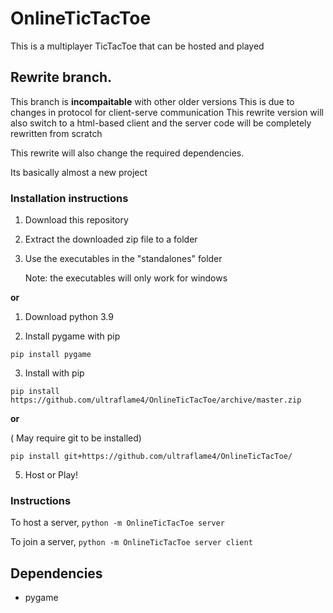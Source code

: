 # OnlineTicTacToe


This is a multiplayer TicTacToe
that can be hosted and played

## Rewrite branch.
This branch is **incompaitable** with other older versions
This is due to changes in protocol for client-serve communication
This rewrite version will also switch to a html-based client and 
the server code will be completely rewritten from scratch

This rewrite will also change the required dependencies.

Its basically almost a new project

### Installation instructions

1. Download this repository
2. Extract the downloaded zip file to a folder
3. Use the executables in the "standalones" folder 
   
   Note: the executables will only work for windows


 **or**

1. Download python 3.9

2. Install pygame with pip
```
pip install pygame
```

3. Install with pip

``
pip install https://github.com/ultraflame4/OnlineTicTacToe/archive/master.zip
``

**or**

( May require git to be installed)

``
pip install git+https://github.com/ultraflame4/OnlineTicTacToe/
``


5. Host or Play!


### Instructions

To host a server,
``python -m OnlineTicTacToe server``

To join a server,
``python -m OnlineTicTacToe server client``

## Dependencies
* pygame
